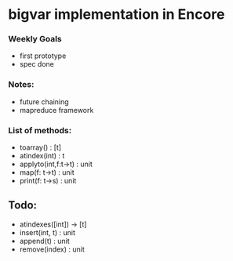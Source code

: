 # bigvar implementation in Encore

### Weekly Goals
  * first prototype
  * spec done

### Notes:
   * future chaining
   * mapreduce framework

### List of methods:
* toarray() : [t]
* atindex(int) : t
* applyto(int,f:t->t) : unit
* map(f: t->t) : unit
* print(f: t->s) : unit

## Todo:
* atindexes([int]) -> [t]
* insert(int, t) : unit
* append(t) : unit 
* remove(index) : unit
